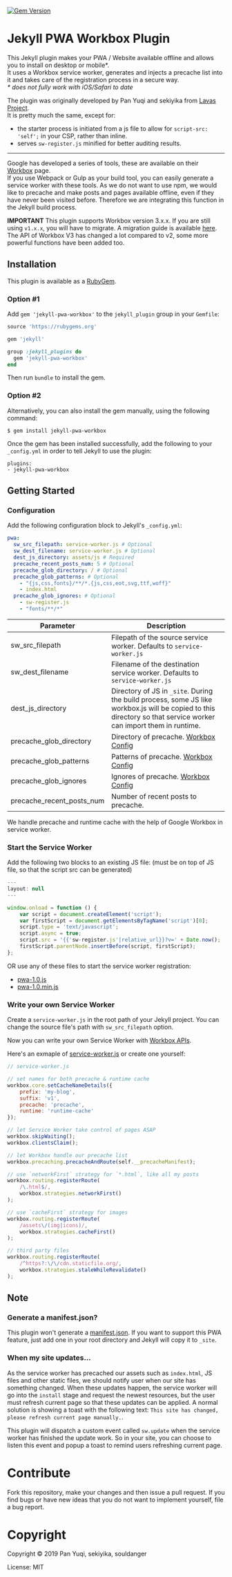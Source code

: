 [![Gem Version](https://badge.fury.io/rb/jekyll-pwa-workbox.svg)](https://badge.fury.io/rb/jekyll-pwa-workbox)
# Jekyll PWA Workbox Plugin


This Jekyll plugin makes your PWA / Website available offline and allows you to install on desktop or mobile*.   
It uses a Workbox service worker, generates and injects a precache list into it and takes care of the registration process in a secure way.   
_* does not fully work with iOS/Safari to date_

The plugin was originally developed by Pan Yuqi and sekiyika from [Lavas Project](https://github.com/lavas-project/jekyll-pwa).   
It is pretty much the same, except for:
- the starter process is initiated from a js file to allow for ```script-src: 'self';``` in your CSP, rather than inline.
- serves `sw-register.js` minified for better auditing results.

---

Google has developed a series of tools, these are available on their [Workbox](https://developers.google.com/web/tools/workbox/) page.   
If you use Webpack or Gulp as your build tool, you can easily generate a service worker with these tools. 
As we do not want to use npm, we would like to precache and make posts and pages available offline, even if they have never been visited before. 
Therefore we are integrating this function in the Jekyll build process.
 
**IMPORTANT** This plugin supports Workbox version 3.x.x. If you are still using `v1.x.x`, you will have to migrate. 
A migration guide is available [here](./MIGRATE.md).   
The API of Workbox V3 has changed a lot compared to v2, some more powerful functions have been added too.


## Installation

This plugin is available as a [RubyGem][ruby-gem].

### Option #1

Add `gem 'jekyll-pwa-workbox'` to the `jekyll_plugin` group in your `Gemfile`:

```ruby
source 'https://rubygems.org'

gem 'jekyll'

group :jekyll_plugins do
  gem 'jekyll-pwa-workbox'
end
```

Then run `bundle` to install the gem.

### Option #2

Alternatively, you can also install the gem manually, using the following command:

```
$ gem install jekyll-pwa-workbox
```

Once the gem has been installed successfully, add the following to your `_config.yml` in order to tell Jekyll to use the plugin:

```
plugins:
- jekyll-pwa-workbox
```

## Getting Started

### Configuration

Add the following configuration block to Jekyll's `_config.yml`:
```yaml
pwa:
  sw_src_filepath: service-worker.js # Optional
  sw_dest_filename: service-worker.js # Optional
  dest_js_directory: assets/js # Required
  precache_recent_posts_num: 5 # Optional
  precache_glob_directory: / # Optional
  precache_glob_patterns: # Optional
    - "{js,css,fonts}/**/*.{js,css,eot,svg,ttf,woff}"
    - index.html
  precache_glob_ignores: # Optional
    - sw-register.js
    - "fonts/**/*"
```

Parameter                 | Description
----------                | ------------
sw_src_filepath           | Filepath of the source service worker. Defaults to `service-worker.js`
sw_dest_filename          | Filename of the destination service worker. Defaults to `service-worker.js`
dest_js_directory         | Directory of JS in `_site`. During the build process, some JS like workbox.js will be copied to this directory so that service worker can import them in runtime.
precache_glob_directory   | Directory of precache. [Workbox Config](https://developers.google.com/web/tools/workbox/get-started/webpack#optional-config)
precache_glob_patterns    | Patterns of precache. [Workbox Config](https://developers.google.com/web/tools/workbox/get-started/webpack#optional-config)
precache_glob_ignores     | Ignores of precache. [Workbox Config](https://developers.google.com/web/tools/workbox/get-started/webpack#optional-config)
precache_recent_posts_num | Number of recent posts to precache.

We handle precache and runtime cache with the help of Google Workbox in service worker.

### Start the Service Worker

Add the following two blocks to an existing JS file:
(must be on top of JS file, so that the script src can be generated)
```javascript
---
layout: null
---
```

```javascript
window.onload = function () {
    var script = document.createElement('script');
    var firstScript = document.getElementsByTagName('script')[0];
    script.type = 'text/javascript';
    script.async = true;
    script.src = '{{'sw-register.js'|relative_url}}?v=' + Date.now();
    firstScript.parentNode.insertBefore(script, firstScript);
};
```

OR use any of these files to start the service worker registration:
- [pwa-1.0.js](./pwa-1.0.js)
- [pwa-1.0.min.js](./pwa-1.0.min.js)


### Write your own Service Worker

Create a `service-worker.js` in the root path of your Jekyll project.
You can change the source file's path with `sw_src_filepath` option.

Now you can write your own Service Worker with [Workbox APIs](https://developers.google.com/web/tools/workbox/reference-docs/latest/).

Here's an exmaple of [service-worker.js](./service-worker.js) or create one yourself:
```javascript
// service-worker.js

// set names for both precache & runtime cache
workbox.core.setCacheNameDetails({
    prefix: 'my-blog',
    suffix: 'v1',
    precache: 'precache',
    runtime: 'runtime-cache'
});

// let Service Worker take control of pages ASAP
workbox.skipWaiting();
workbox.clientsClaim();

// let Workbox handle our precache list
workbox.precaching.precacheAndRoute(self.__precacheManifest);

// use `networkFirst` strategy for `*.html`, like all my posts
workbox.routing.registerRoute(
    /\.html$/,
    workbox.strategies.networkFirst()
);

// use `cacheFirst` strategy for images
workbox.routing.registerRoute(
    /assets\/(img|icons)/,
    workbox.strategies.cacheFirst()
);

// third party files
workbox.routing.registerRoute(
    /^https?:\/\/cdn.staticfile.org/,
    workbox.strategies.staleWhileRevalidate()
);
```

## Note

### Generate a manifest.json?

This plugin won't generate a [manifest.json](https://developer.mozilla.org/en-US/docs/Web/Manifest). If you want to support this PWA feature, just add one in your root directory and Jekyll will copy it to `_site`.

### When my site updates...

As the service worker has precached our assets such as `index.html`, JS files and other static files, we should notify user when our site has something changed. When these updates happen, the service worker will go into the `install` stage and request the newest resources, but the user must refresh current page so that these updates can be applied. A normal solution is showing a toast with the following text: `This site has changed, please refresh current page manually.`.

This plugin will dispatch a custom event called `sw.update` when the service worker has finished the update work. So in your site, you can choose to listen this event and popup a toast to remind users refreshing current page.

# Contribute

Fork this repository, make your changes and then issue a pull request. If you find bugs or have new ideas that you do not want to implement yourself, file a bug report.

# Copyright

Copyright &copy; 2019 Pan Yuqi, sekiyika, souldanger

License: MIT

[ruby-gem]: https://rubygems.org/gems/jekyll-pwa-workbox
